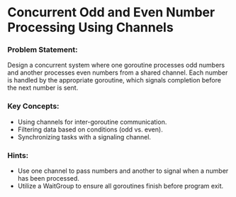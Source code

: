 # Concurrent Odd and Even Number Processing Using Channels

### Problem Statement:

Design a concurrent system where one goroutine processes odd numbers and another processes even numbers from a shared channel. Each number is handled by the appropriate goroutine, which signals completion before the next number is sent.

### Key Concepts:

- Using channels for inter-goroutine communication.
- Filtering data based on conditions (odd vs. even).
- Synchronizing tasks with a signaling channel.

### Hints:

- Use one channel to pass numbers and another to signal when a number has been processed.
- Utilize a WaitGroup to ensure all goroutines finish before program exit.
